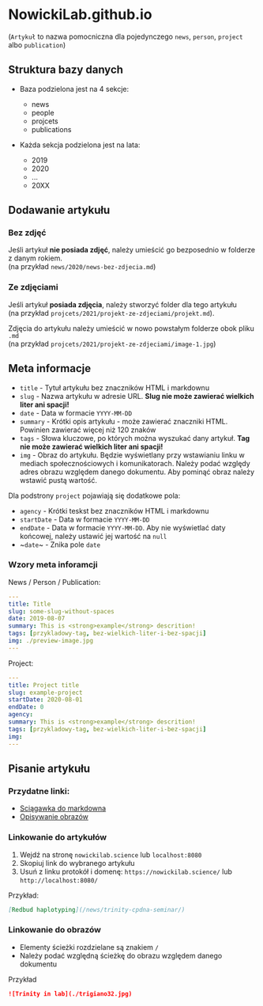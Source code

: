 # NowickiLab.github.io

(`Artykuł` to nazwa pomocniczna dla pojedynczego `news`, `person`, `project` albo `publication`)

## Struktura bazy danych

- Baza podzielona jest na 4 sekcje:
  - news
  - people
  - projcets
  - publications

- Każda sekcja podzielona jest na lata:
  - 2019
  - 2020
  - ...
  - 20XX


## Dodawanie artykułu

### Bez zdjęć

Jeśli artykuł **nie posiada zdjęć**, należy umieścić go bezposednio w folderze z danym rokiem.
<br>(na przykład `news/2020/news-bez-zdjecia.md`)

### Ze zdjęciami

Jeśli artykuł **posiada zdjęcia**, należy stworzyć folder dla tego artykułu
<br>(na przykład `projcets/2021/projekt-ze-zdjeciami/projekt.md`).

Zdjęcia do artykułu należy umieścić w nowo powstałym folderze obok pliku `.md`
<br>(na przykład `projcets/2021/projekt-ze-zdjeciami/image-1.jpg`)

## Meta informacje
- `title` - Tytuł artykułu bez znaczników HTML i markdownu
- `slug` - Nazwa artykułu w adresie URL. **Slug nie może zawierać wielkich liter ani spacji!**
- `date` - Data w formacie `YYYY-MM-DD`
- `summary` - Krótki opis artykułu - może zawierać znaczniki HTML. Powinien zawierać więcej niż 120 znaków
- `tags` - Słowa kluczowe, po których można wyszukać dany artykuł. **Tag nie może zawierać wielkich liter ani spacji!**
- `img` - Obraz do artykułu. Będzie wyświetlany przy wstawianiu linku w mediach społecznościowych i komunikatorach. Należy podać względy adres obrazu względem danego dokumentu. Aby pominąć obraz należy wstawić pustą wartość. 

Dla podstrony `project` pojawiają się dodatkowe pola:
- `agency` - Krótki teskst bez znaczników HTML i markdownu
- `startDate` - Data w formacie `YYYY-MM-DD`
- `endDate` -  Data w formacie `YYYY-MM-DD`. Aby nie wyświetlać daty końcowej, należy ustawić jej wartość na `null`
- ~`date`~ - Znika pole `date`

### Wzory meta inforamcji
News / Person / Publication:
```yaml
---
title: Title
slug: some-slug-without-spaces
date: 2019-08-07
summary: This is <strong>example</strong> descrition!
tags: [przykladowy-tag, bez-wielkich-liter-i-bez-spacji]
img: ./preview-image.jpg
---
```

Project:
```yaml
---
title: Project title
slug: example-project
startDate: 2020-08-01
endDate: 0
agency:
summary: This is <strong>example</strong> descrition!
tags: [przykladowy-tag, bez-wielkich-liter-i-bez-spacji]
img:
---
```

## Pisanie artykułu

### Przydatne linki:
 - [Sciągawka do markdowna](https://github.com/adam-p/markdown-here/wiki/Markdown-Cheatsheet)
 - [Opisywanie obrazów](https://moz.com/learn/seo/alt-text)
 
### Linkowanie do artykułów
1. Wejdź na stronę `nowickilab.science` lub `localhost:8080`
2. Skopiuj link do wybranego artykułu
3. Usuń z linku protokół i domenę: `https://nowickilab.science/` lub `http://localhost:8080/`

Przykład:
```md
[Redbud haplotyping](/news/trinity-cpdna-seminar/)
```

### Linkowanie do obrazów
- Elementy ścieżki rozdzielane są znakiem `/`
- Należy podać względną ścieżkę do obrazu względem danego dokumentu

Przykład
```markdown
![Trinity in lab](./trigiano32.jpg)
```
